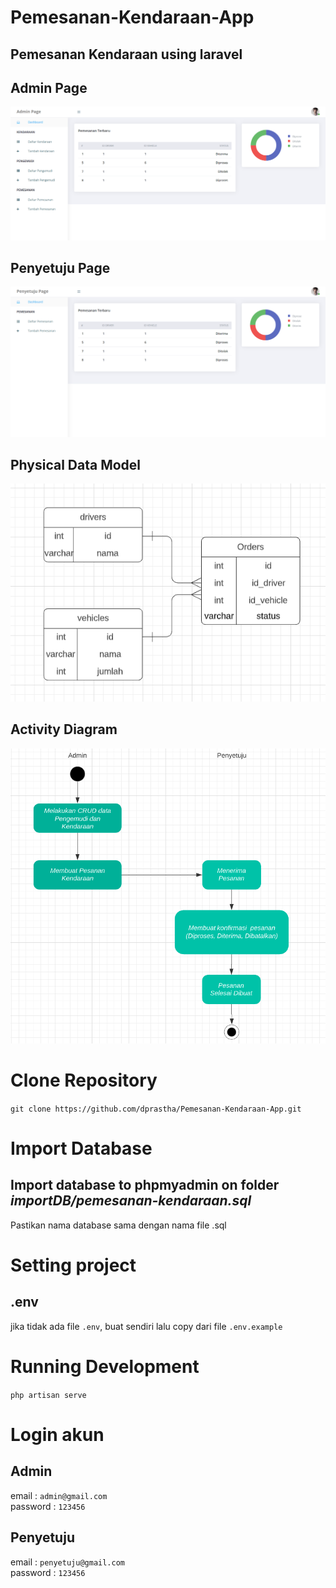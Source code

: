 # Pemesanan-Kendaraan-App

## Pemesanan Kendaraan using laravel

## Admin Page

<img src="public/images/ui.png">

## Penyetuju Page

<img src="public/images/ui-penyetuju.png">

## Physical Data Model

<img src="public/images/pdm.png">

## Activity Diagram

<img src="public/images/activity-diagram.png">

# Clone Repository

`git clone https://github.com/dprastha/Pemesanan-Kendaraan-App.git`

# Import Database

## Import database to phpmyadmin on folder _importDB/pemesanan-kendaraan.sql_

Pastikan nama database sama dengan nama file .sql

# Setting project

## .env

jika tidak ada file `.env`, buat sendiri lalu copy dari file `.env.example`

# Running Development

`php artisan serve`

# Login akun

## Admin

email : `admin@gmail.com` <br/>
password : `123456`

## Penyetuju

email : `penyetuju@gmail.com` <br/>
password : `123456`
